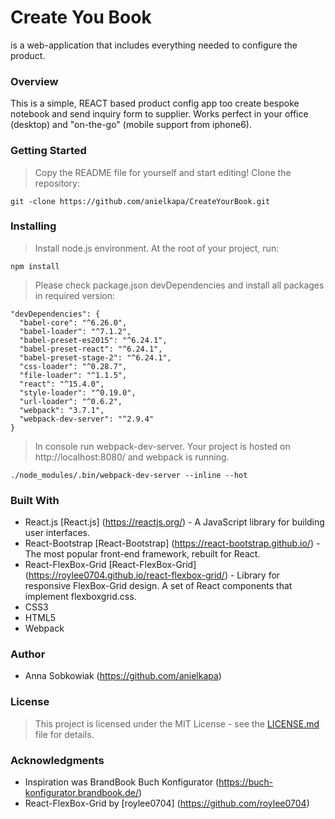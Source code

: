 # Create You Book
is a web-application that includes everything needed to configure the product.

### Overview
This is a simple, REACT based product config app too create bespoke notebook and send inquiry form to supplier.
Works perfect in your office (desktop) and "on-the-go" (mobile support from iphone6).

### Getting Started
> Copy the README file for yourself and start editing! Clone the repository:
```
git -clone https://github.com/anielkapa/CreateYourBook.git
```

### Installing
>Install node.js environment. At the root of your project, run:
```
npm install
```
>Please check package.json devDependencies and install all packages in required version:
```
"devDependencies": {
  "babel-core": "^6.26.0",
  "babel-loader": "^7.1.2",
  "babel-preset-es2015": "^6.24.1",
  "babel-preset-react": "^6.24.1",
  "babel-preset-stage-2": "^6.24.1",
  "css-loader": "^0.28.7",
  "file-loader": "^1.1.5",
  "react": "^15.4.0",
  "style-loader": "^0.19.0",
  "url-loader": "^0.6.2",
  "webpack": "3.7.1",
  "webpack-dev-server": "^2.9.4"
}
```

>In console run webpack-dev-server. Your project is hosted on http://localhost:8080/ and webpack is running.
```
./node_modules/.bin/webpack-dev-server --inline --hot
```

### Built With
* React.js [React.js] (https://reactjs.org/) -  A JavaScript library for building user interfaces.
* React-Bootstrap [React-Bootstrap] (https://react-bootstrap.github.io/) - The most popular front-end framework, rebuilt for React.
* React-FlexBox-Grid [React-FlexBox-Grid] (https://roylee0704.github.io/react-flexbox-grid/) - Library for responsive FlexBox-Grid design. A set of React components that implement flexboxgrid.css.
* CSS3
* HTML5
* Webpack

### Author
* Anna Sobkowiak (https://github.com/anielkapa)

### License
>This project is licensed under the MIT License - see the [LICENSE.md](LICENSE.md) file for details.

### Acknowledgments
* Inspiration was BrandBook Buch Konfigurator (https://buch-konfigurator.brandbook.de/)
* React-FlexBox-Grid by [roylee0704] (https://github.com/roylee0704)
